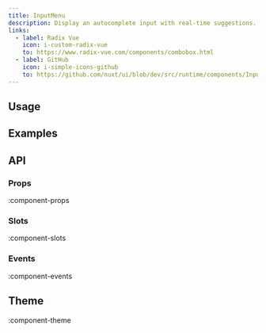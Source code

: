 ```yaml
---
title: InputMenu
description: Display an autocomplete input with real-time suggestions.
links:
  - label: Radix Vue
    icon: i-custom-radix-vue
    to: https://www.radix-vue.com/components/combobox.html
  - label: GitHub
    icon: i-simple-icons-github
    to: https://github.com/nuxt/ui/blob/dev/src/runtime/components/InputMenu.vue
---
```


## Usage

## Examples

## API

### Props

:component-props

### Slots

:component-slots

### Events

:component-events

## Theme

:component-theme
